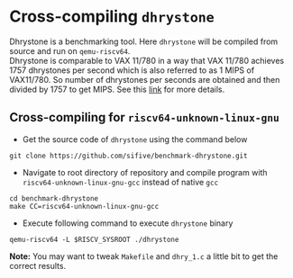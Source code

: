 # Cross-compiling `dhrystone`

Dhrystone is a benchmarking tool. Here `dhrystone` will be compiled from source and run on `qemu-riscv64`.  
Dhrystone is comparable to VAX 11/780 in a way that VAX 11/780 achieves 1757 dhrystones per second which is also referred to as 1 MIPS of VAX11/780. So number of dhrystones per seconds are obtained and then divided by 1757 to get MIPS. See this [link](https://wiki.cdot.senecacollege.ca/wiki/Dhrystone_howto) for more details.

## Cross-compiling for `riscv64-unknown-linux-gnu`

- Get the source code of `dhrystone` using the command below  

```shell
git clone https://github.com/sifive/benchmark-dhrystone.git
```  

- Navigate to root directory of repository and compile program with `riscv64-unknown-linux-gnu-gcc` instead of native `gcc`  

```shell
cd benchmark-dhrystone
make CC=riscv64-unknown-linux-gnu-gcc
```  

- Execute following command to execute `dhrystone` binary  

```shell
qemu-riscv64 -L $RISCV_SYSROOT ./dhrystone
```  

**Note:** You may want to tweak `Makefile` and `dhry_1.c` a little bit to get the correct results.  

